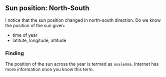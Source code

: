 ## Sun position: North-South
I notice that the sun position changed in north-south direction.
Do we know the position of the sun given:
* time of year
* latitute, longitude, altitude

### Finding
The position of the sun across the year is termed as `analemma`.
Internet has more information once you know this term.